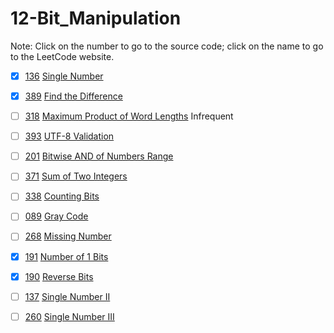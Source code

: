 # 12-Bit_Manipulation
Note: Click on the number to go to the source code; click on the name to go to the LeetCode website.

- [x] [136](136_Single_Number.cpp) [Single Number](https://leetcode.com/problems/single-number/description/)

- [x] [389](389_Find_the_Difference.cpp) [Find the Difference](https://leetcode.com/problems/find-the-difference/description/)

- [ ] [318](318_Maximum_Product_of_Word_Lengths.cpp) [Maximum Product of Word Lengths](https://leetcode.com/problems/maximum-product-of-word-lengths/description/) Infrequent

- [ ] [393](393_UTF-8_Validation.cpp) [UTF-8 Validation](https://leetcode.com/problems/utf-08-validation/description/)

- [ ] [201](201_Bitwise_AND_of_Numbers_Range.cpp) [Bitwise AND of Numbers Range](https://leetcode.com/problems/bitwise-and-of-numbers-range/description/)

- [ ] [371](371_Sum_of_Two_Integers.cpp) [Sum of Two Integers](https://leetcode.com/problems/sum-of-two-integers/description/)

- [ ] [338](338_Counting_Bits.cpp) [Counting Bits](https://leetcode.com/problems/counting-bits/description/)

- [ ] [089](089_Gray_Code.cpp) [Gray Code](https://leetcode.com/problems/gray-code/description/)

- [ ] [268](268_Missing_Number.cpp) [Missing Number](https://leetcode.com/problems/missing-number/description/)

- [x] [191](191_Number_of_1_Bits.cpp) [Number of 1 Bits](https://leetcode.com/problems/number-of-01-bits/description/)

- [x] [190](190_Reverse_Bits.cpp) [Reverse Bits](https://leetcode.com/problems/reverse-bits/description/)

- [ ] [137](137_Single_Number_II.cpp) [Single Number II](https://leetcode.com/problems/single-number-ii/description/)

- [ ] [260](260_Single_Number_III.cpp) [Single Number III](https://leetcode.com/problems/single-number-iii/description/)

